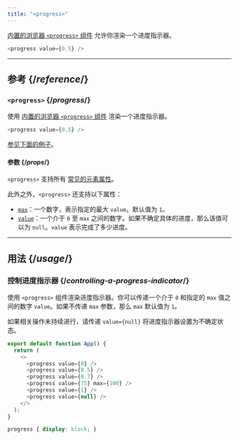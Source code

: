 ```yaml
---
title: "<progress>"
---
```


<Intro>

[内置的浏览器 `<progress>` 组件](https://developer.mozilla.org/en-US/docs/Web/HTML/Element/progress) 允许你渲染一个进度指示器。

```js
<progress value={0.5} />
```

</Intro>

<InlineToc />

---

## 参考 {/*reference*/}

### `<progress>` {/*progress*/}

使用 [内置的浏览器 `<progress>` 组件](https://developer.mozilla.org/en-US/docs/Web/HTML/Element/progress) 渲染一个进度指示器。

```js
<progress value={0.5} />
```

[参见下面的例子](#usage)。

#### 参数 {/*props*/}

`<progress>` 支持所有 [常见的元素属性](/reference/react-dom/components/common#props)。

此外之外，`<progress>` 还支持以下属性：

-   [`max`](https://developer.mozilla.org/en-US/docs/Web/HTML/Element/progress#attr-max)：一个数字，表示指定的最大 `value`。默认值为 `1`。
-   [`value`](https://developer.mozilla.org/en-US/docs/Web/HTML/Element/progress#attr-value)：一个介于 `0` 至 `max` 之间的数字。如果不确定具体的进度，那么该值可以为 `null`。`value` 表示完成了多少进度。

---

## 用法 {/*usage*/}

### 控制进度指示器 {/*controlling-a-progress-indicator*/}

使用 `<progress>` 组件渲染进度指示器。你可以传递一个介于 `0` 和指定的 `max` 值之间的数字 `value`。如果不传递 `max` 参数，那么 `max` 默认值为 `1`。

如果相关操作未持续进行，请传递 `value={null}` 将进度指示器设置为不确定状态。

<Sandpack>

```js
export default function App() {
  return (
    <>
      <progress value={0} />
      <progress value={0.5} />
      <progress value={0.7} />
      <progress value={75} max={100} />
      <progress value={1} />
      <progress value={null} />
    </>
  );
}
```

```css
progress { display: block; }
```

</Sandpack>

